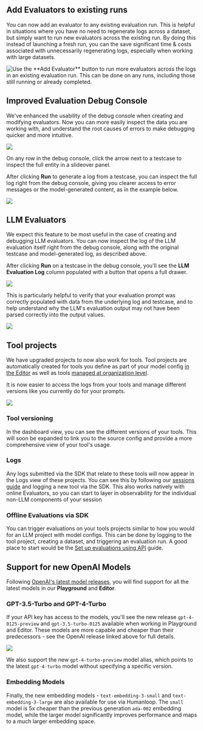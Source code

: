 ## Add Evaluators to existing runs

You can now add an evaluator to any existing evaluation run. This is helpful in situations where you have no need to regenerate logs across a dataset, but simply want to run new evaluators across the existing run. By doing this instead of launching a fresh run, you can the save significant time & costs associated with unnecessarily regenerating logs, especially when working with large datasets. 

<img src="../../../assets/images/b5d4dbe-image.png" alt="Use the **Add Evaluator** button to run more evaluators across the logs in an existing evaluation run. This can be done on any runs, including those still running or already completed." />

## Improved Evaluation Debug Console

We've enhanced the usability of the debug console when creating and modifying evaluators. Now you can more easily inspect the data you are working with, and understand the root causes of errors to make debugging quicker and more intuitive.

![](../../../assets/images/d8f52a0-image.png)

On any row in the debug console, click the arrow next to a testcase to inspect the full entity in a slideover panel. 

After clicking **Run** to generate a log from a testcase, you can inspect the full log right from the debug console, giving you clearer access to error messages or the model-generated content, as in the example below.

![](../../../assets/images/cb26b9c-image.png)

## LLM Evaluators

We expect this feature to be most useful in the case of creating and debugging LLM evaluators. You can now inspect the log of the LLM evaluation itself right from the debug console, along with the original testcase and model-generated log, as described above.

After clicking **Run** on a testcase in the debug console, you'll see the **LLM Evaluation Log** column populated with a button that opens a full drawer.

![](../../../assets/images/6592a06-image.png)

This is particularly helpful to verify that your evaluation prompt was correctly populated with data from the underlying log and testcase, and to help understand why the LLM's evaluation output may not have been parsed correctly into the output values.

![](../../../assets/images/374fc50-image.png)

## Tool projects

We have upgraded projects to now also work for tools. Tool projects are automatically created for tools you define as part of your model config [in the Editor](docs/create-a-tool-in-the-editor) as well as tools [managed at organization level](docs/link-a-jsonschema-tool). 

It is now easier to access the logs from your tools and manage different versions like you currently do for your prompts. 

![](../../../assets/images/4d0381c-image.png)

### Tool versioning

In the dashboard view, you can see the different versions of your tools. This will soon be expanded to link you to the source config and provide a more comprehensive view of your tool's usage.

### Logs

Any logs submitted via the SDK that relate to these tools will now appear in the Logs view of these projects. You can see this by following our [sessions guide](https://dash.readme.com/project/humanloop/v4.0/docs/logging-session-traces) and logging a new tool via the SDK. This also works natively with online Evaluators, so you can start to layer in observability for the individual non-LLM components of your session 

### Offline Evaluations via SDK

You can trigger evaluations on your tools projects similar to how you would for an LLM project with model configs. This can be done by logging to the tool project, creating a dataset, and triggering an evaluation run. A good place to start would be the [Set up evaluations using API](docs/evaluations-using-api) guide.

## Support for new OpenAI Models
Following [OpenAI's latest model releases](https://openai.com/blog/new-embedding-models-and-api-updates), you will find support for all the latest models in our **Playground** and **Editor**.

### GPT-3.5-Turbo and GPT-4-Turbo

If your API key has access to the models, you'll see the new release `gpt-4-0125-preview` and `gpt-3.5-turbo-0125` available when working in Playground and Editor. These models are more capable and cheaper than their predecessors - see the OpenAI release linked above for full details.

![](../../../assets/images/7f7750a-image.png)

We also support the new `gpt-4-turbo-preview` model alias, which points to the latest `gpt-4-turbo` model without specifying a specific version.

### Embedding Models

Finally, the new embedding models - `text-embedding-3-small` and `text-embedding-3-large` are also available for use via Humanloop. The `small` model is 5x cheaper than the previous generation `ada-002` embedding model, while the larger model significantly improves performance and maps to a much larger embedding space.